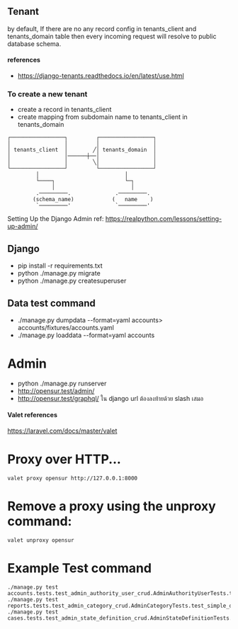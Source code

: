 ## Tenant

by default, If there are no any record config in tenants_client and tenants_domain table then every incoming request will resolve to public database schema.

#### references

- https://django-tenants.readthedocs.io/en/latest/use.html

### To create a new tenant

- create a record in tenants_client
- create mapping from subdomain name to tenants_client in tenants_domain

```
┌─────────────────┐         ┌─────────────────┐
│                 │         │                 │
│ tenants_client  │        ╱│ tenants_domain  │
│                 │──────┼──│                 │
│                 │        ╲│                 │
└─────────────────┘         └─────────────────┘
         │                           │
         └────┐                      └─┐
              │                        │
         .─────────.              .─────────.
        (schema_name)            (   name    )
         `─────────'              `─────────'
```

Setting Up the Django Admin ref: https://realpython.com/lessons/setting-up-admin/

## Django

- pip install -r requirements.txt
- python ./manage.py migrate
- python ./manage.py createsuperuser

## Data test command

- ./manage.py dumpdata --format=yaml accounts> accounts/fixtures/accounts.yaml
- ./manage.py loaddata --format=yaml accounts

# Admin

- python ./manage.py runserver
- http://opensur.test/admin/
- http://opensur.test/graphql/
  ใน django url ต้องลงท้ายด้วย slash เสมอ

#### Valet references

https://laravel.com/docs/master/valet

# Proxy over HTTP...

```
valet proxy opensur http://127.0.0.1:8000
```

# Remove a proxy using the unproxy command:

```
valet unproxy opensur
```

# Example Test command

```
./manage.py test accounts.tests.test_admin_authority_user_crud.AdminAuthorityUserTests.test_update_with_error
./manage.py test reports.tests.test_admin_category_crud.AdminCategoryTests.test_simple_query
./manage.py test cases.tests.test_admin_state_definition_crud.AdminStateDefinitionTests.test_update_with_error
```
